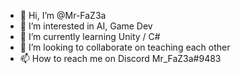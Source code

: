 - 👋 Hi, I’m @Mr-FaZ3a
- 👀 I’m interested in AI, Game Dev
- 🌱 I’m currently learning Unity / C#
- 💞️ I’m looking to collaborate on teaching each other
- 📫 How to reach me on Discord Mr_FaZ3a#9483

<!---
Mr-FaZ3a/Mr-FaZ3a is a ✨ special ✨ repository because its `README.md` (this file) appears on your GitHub profile.
You can click the Preview link to take a look at your changes.
--->
